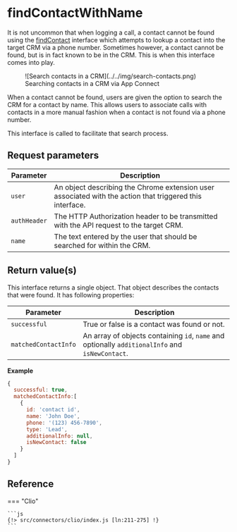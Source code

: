 # findContactWithName

It is not uncommon that when logging a call, a contact cannot be found using the [findContact](findContact.md) interface which attempts to lookup a contact into the target CRM via a phone number. Sometimes however, a contact cannot be found, but is in fact known to be in the CRM. This is when this interface comes into play. 

<figure markdown>
  ![Search contacts in a CRM](../../img/search-contacts.png)
  <figcaption>Searching contacts in a CRM via App Connect</figcaption>
</figure>


When a contact cannot be found, users are given the option to search the CRM for a contact by name. This allows users to associate calls with contacts in a more manual fashion when a contact is not found via a phone number. 

This interface is called to facilitate that search process. 

## Request parameters

| Parameter    | Description                                                                                              |
|--------------|----------------------------------------------------------------------------------------------------------|
| `user`       | An object describing the Chrome extension user associated with the action that triggered this interface. |
| `authHeader` | The HTTP Authorization header to be transmitted with the API request to the target CRM.                  |
| `name`       | The text entered by the user that should be searched for within the CRM.                                 |

## Return value(s)

This interface returns a single object. That object describes the contacts that were found. It has following properties:

| Parameter            | Description                                                                                     |
|----------------------|-------------------------------------------------------------------------------------------------|
| `successful`         | True or false is a contact was found or not.                                                    |
| `matchedContactInfo` | An array of objects containing `id`, `name` and optionally `additionalInfo` and `isNewContact`. |

**Example**

```js
{
  successful: true,
  matchedContactInfo:[
    {
      id: 'contact id',
      name: 'John Doe',
	  phone: '(123) 456-7890',
	  type: 'Lead',
      additionalInfo: null,
      isNewContact: false
    }
  ]
}
```

## Reference

<!--
=== "Example CRM"

    ```js
    {!> src/connectors/testCRM/index.js [ln:161-231] !}
	```
-->

=== "Clio"

	```js
    {!> src/connectors/clio/index.js [ln:211-275] !}
	```

